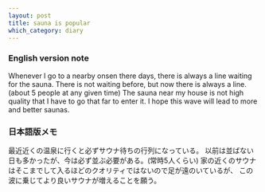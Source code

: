 ```yaml
---
layout: post
title: sauna is popular
which_category: diary
---
```



### English version note
Whenever I go to a nearby onsen there days, there is always a line waiting for the sauna.
There is not waiting before, but now there is always a line.(about 5 people at any given time)
The sauna near my house is not high quality that I have to go that far to enter it.
I hope this wave will lead to more and better saunas.



### 日本語版メモ
最近近くの温泉に行くと必ずサウナ待ちの行列になっている。
以前は並ばない日も多かったが、今は必ず並ぶ必要がある。(常時5人くらい)
家の近くのサウナはそこまでして入るほどのクオリティではないので足が遠のいているが、 この波に乗じてより良いサウナが増えることを願う。


